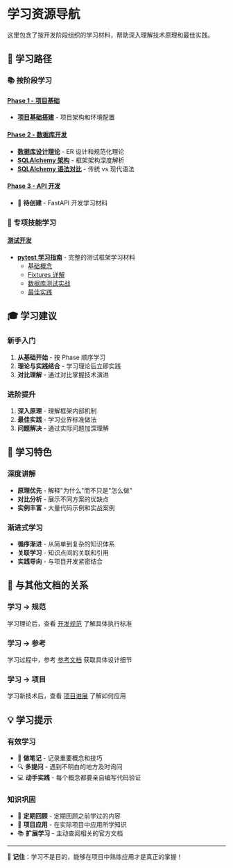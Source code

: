 # 学习资源导航

这里包含了按开发阶段组织的学习材料，帮助深入理解技术原理和最佳实践。

## 🎯 学习路径

### 📚 按阶段学习

#### [Phase 1 - 项目基础](./phase1-foundation/)
- **[项目基础搭建](./phase1-foundation/01-项目基础搭建.md)** - 项目架构和环境配置

#### [Phase 2 - 数据库开发](./phase2-database/)
- **[数据库设计理论](./phase2-database/01-数据库设计理论.md)** - ER 设计和规范化理论
- **[SQLAlchemy 架构](./phase2-database/sqlalchemy/01-SQLAlchemy架构与数据校验.md)** - 框架架构深度解析
- **[SQLAlchemy 语法对比](./phase2-database/sqlalchemy/02-SQLAlchemy语法对比分析.md)** - 传统 vs 现代语法

#### [Phase 3 - API 开发](./phase3-api/)
- 🚧 **待创建** - FastAPI 开发学习材料

### 🧪 专项技能学习

#### [测试开发](./testing/)
- **[pytest 学习指南](./testing/pytest/)** - 完整的测试框架学习材料
  - [基础概念](./testing/pytest/01-pytest基础概念.md)
  - [Fixtures 详解](./testing/pytest/02-pytest-fixtures详解.md)
  - [数据库测试实战](./testing/pytest/03-数据库测试实战.md)
  - [最佳实践](./testing/pytest/04-pytest最佳实践.md)

## 🎓 学习建议

### 新手入门
1. **从基础开始** - 按 Phase 顺序学习
2. **理论与实践结合** - 学习理论后立即实践
3. **对比理解** - 通过对比掌握技术演进

### 进阶提升
1. **深入原理** - 理解框架内部机制
2. **最佳实践** - 学习业界标准做法
3. **问题解决** - 通过实际问题加深理解

## 📖 学习特色

### 深度讲解
- **原理优先** - 解释"为什么"而不只是"怎么做"
- **对比分析** - 展示不同方案的优缺点
- **实例丰富** - 大量代码示例和实战案例

### 渐进式学习
- **循序渐进** - 从简单到复杂的知识体系
- **关联学习** - 知识点间的关联和引用
- **实践导向** - 与项目开发紧密结合

## 🔗 与其他文档的关系

### 学习 → 规范
学习理论后，查看 [开发规范](../standards/) 了解具体执行标准

### 学习 → 参考
学习过程中，参考 [参考文档](../reference/) 获取具体设计细节

### 学习 → 项目
学习新技术后，查看 [项目进展](../project/process.md) 了解如何应用

## 💡 学习提示

### 有效学习
- 📝 **做笔记** - 记录重要概念和技巧
- 🔍 **多提问** - 遇到不明白的地方及时询问
- 💻 **动手实践** - 每个概念都要亲自编写代码验证

### 知识巩固
- 🔄 **定期回顾** - 定期回顾之前学过的内容
- 🎯 **项目应用** - 在实际项目中应用所学知识
- 📚 **扩展学习** - 主动查阅相关的官方文档

---

**🎯 记住**：学习不是目的，能够在项目中熟练应用才是真正的掌握！